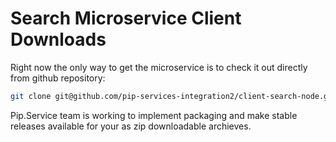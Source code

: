 # Search Microservice Client Downloads

Right now the only way to get the microservice is to check it out directly from github repository:

```bash
git clone git@github.com/pip-services-integration2/client-search-node.git
```

Pip.Service team is working to implement packaging and make stable releases available for your 
as zip downloadable archieves.
